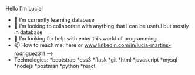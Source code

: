 

Hello I´m Lucia!

- 🌱 I’m currently learning database
- 👯 I’m looking to collaborate with anything that I can be useful but mostly in database
- 🤔 I’m looking for help with enter this world of programming
- 📫 How to reach me: here or www.linkedin.com/in/lucia-martins-rodriguez311
-->
- Technologies: *bootstrap *css3 *flask *git *html *javascript  *mysql *nodejs *postman *python *react 
